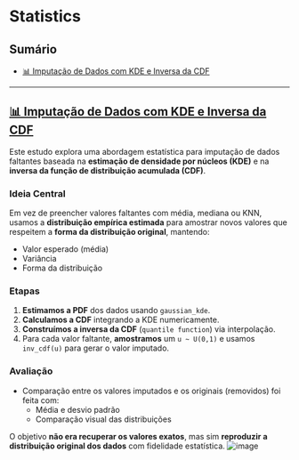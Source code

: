 # Statistics


## Sumário

- [📊 Imputação de Dados com KDE e Inversa da CDF](#-imputação-de-dados-com-kde-e-inversa-da-cdf-sample-from-distributionipynb)

---

## [📊 Imputação de Dados com KDE e Inversa da CDF](#-imputação-de-dados-com-kde-e-inversa-da-cdf-sample-from-distributionipynb)


Este estudo explora uma abordagem estatística para imputação de dados faltantes baseada na **estimação de densidade por núcleos (KDE)** e na **inversa da função de distribuição acumulada (CDF)**.

### Ideia Central

Em vez de preencher valores faltantes com média, mediana ou KNN, usamos a **distribuição empírica estimada** para amostrar novos valores que respeitem a **forma da distribuição original**, mantendo:

- Valor esperado (média)
- Variância
- Forma da distribuição

### Etapas

1. **Estimamos a PDF** dos dados usando `gaussian_kde`.
2. **Calculamos a CDF** integrando a KDE numericamente.
3. **Construímos a inversa da CDF** (`quantile function`) via interpolação.
4. Para cada valor faltante, **amostramos** um `u ~ U(0,1)` e usamos `inv_cdf(u)` para gerar o valor imputado.

### Avaliação

- Comparação entre os valores imputados e os originais (removidos) foi feita com:
  - Média e desvio padrão
  - Comparação visual das distribuições

O objetivo **não era recuperar os valores exatos**, mas sim **reproduzir a distribuição original dos dados** com fidelidade estatística.
![image](https://github.com/user-attachments/assets/316c12cd-6d2d-467a-a4ed-d50dc07ea822)
